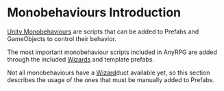 # Monobehaviours Introduction

[Unity Monobehaviours](https://docs.unity3d.com/ScriptReference/MonoBehaviour.html) are scripts that can be added to Prefabs and GameObjects to control their behavior.

The most important monobehaviour scripts included in AnyRPG are added through the included [Wizards](../wizards/wizards-introduction.md) and template prefabs.

Not all monobehaviours have a [Wizard](../wizards/wizards-introduction.md)duct available yet, so this section describes the usage of the ones that must be manually added to Prefabs.
